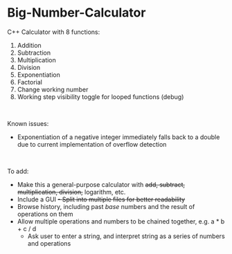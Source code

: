 # Big-Number-Calculator

C++ Calculator with 8 functions:
  1. Addition
  2. Subtraction
  3. Multiplication
  4. Division
  5. Exponentiation
  6. Factorial
  7. Change working number
  8. Working step visibility toggle for looped functions (debug)

<br>

Known issues:
  - Exponentiation of a negative integer immediately falls back to a double due to current implementation of overflow detection

<br>

To add:
  - Make this a general-purpose calculator with ~~add, subtract, multiplication, division,~~ logarithm, etc.
  - Include a GUI
  ~~- Split into multiple files for better readability~~
  - Browse history, including past *base* numbers and the result of operations on them
  - Allow multiple operations and numbers to be chained together, e.g. a * b + c / d
    - Ask user to enter a string, and interpret string as a series of numbers and operations
